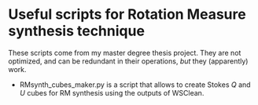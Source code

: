 # Useful scripts for Rotation Measure synthesis technique 

These scripts come from my master degree thesis project. They are not optimized, and can be redundant in their operations, *but* they (apparently) work.

- RMsynth_cubes_maker.py is a script that allows to create Stokes *Q* and *U* cubes for RM synthesis using the outputs of WSClean.

